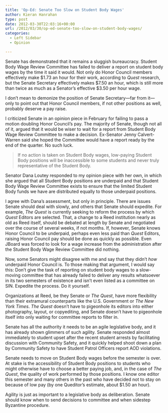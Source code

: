 ```yaml
---
title: 'Op-Ed: Senate Too Slow on Student Body Wages'
author: Kieran Hanrahan
type: post
date: 2012-03-30T22:03:16+00:00
url: /2012/03/30/op-ed-senate-too-slow-on-student-body-wages/
categories:
  - Left Sidebar
  - Opinion

---
```

Senate has demonstrated that it remains a sluggish bureaucracy. Student Body Wage Review Committee has failed to deliver a report on student body wages by the time it said it would. Not only do Honor Council members effectively make $1.73 an hour for their work, according to _Quest_ research, but the Senate Secretary effectively makes $7.50 an hour, which is still more than twice as much as a Senator’s effective $3.50 per hour wage.

I don’t mean to demonize the position of Senate Secretary—far from it—only to point out that Honor Council members, if not other positions as well, probably deserve a pay raise.

I criticized Senate in an opinion piece in February for failing to pass a motion doubling Honor Council’s pay. The majority of Senate, though not all of it, argued that it would be wiser to wait for a report from Student Body Wage Review Committee to make a decision. Ex-Senator Jenny Calvert-Warren said she hoped the Committee would have a report ready by the end of the quarter. No such luck.

> If no action is taken on Student Body wages, low-paying Student Body positions will be inaccessible to some students and never truly representative of the Student Body.

Senator Dana Loutey responded to my opinion piece with her own, in which she argued that all Student Body positions are underpaid and that Student Body Wage Review Committee exists to ensure that the limited Student Body funds we have are distributed equally to those underpaid positions.

I agree with Dana’s assessment, but only in principle. There are issues Senate should deal with slowly, and others that Senate should expedite. For example, _The Quest_ is currently seeking to reform the process by which _Quest_ Editors are selected. That, a change to a Reed institution nearly as old as Reed itself, should be debated at length by Senate and negotiated over the course of several weeks, if not months. If, however, Senate knows Honor Council to be underpaid, perhaps even less paid than _Quest_ Editors, raising Honor Council pay should be done as quickly as possible. Even JBoard was forced to look for a wage increase from the administration after the Student Body Wage Review Committee did nothing.

Now, some Senators might disagree with me and say that they didn’t _how_ underpaid Honor Council is. To those making that argument, I would say this: Don’t give the task of reporting on student body wages to a slow-moving committee that has already failed to deliver any results whatsoever in its two semesters of existence and isn’t even listed as a committee on SIN. Expedite the process. Do it yourself.

Organizations at Reed, be they Senate or _The Quest_, have more flexibility than their extramural counterparts like the U.S. Government or _The_ _New York Times_. _The Quest_ doesn’t have to pigeonhole its editors into either photography, layout, or copyediting, and Senate doesn’t have to pigeonhole itself into only waiting for committee reports to filter in.

Senate has all the authority it needs to be an agile legislative body, and it has already shown glimmers of such agility. Senate responded almost immediately to student upset after the recent student arrests by facilitating discussion with Community Safety, and it quickly helped shoot down a plan by Community Safety to have Student Patrol Officers report AOD violations.

Senate needs to move on Student Body wages before the semester is over. At stake is the accessibility of Student Body positions to students who might otherwise have to choose a better paying job, and, in the case of _The Quest_, the quality of work performed by those positions. I know one editor this semester and many others in the past who have decided not to stay on because of low pay (by one Queditor’s estimate, about $1.50 an hour).

Agility is just as important to a legislative body as deliberation. Senate should know when to send decisions to committee and when sidestep Byzantine procedure.